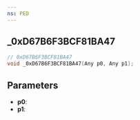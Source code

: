 ```yaml
---
ns: PED
---
```

## _0xD67B6F3BCF81BA47

```c
// 0xD67B6F3BCF81BA47
void _0xD67B6F3BCF81BA47(Any p0, Any p1);
```

## Parameters
* **p0**:
* **p1**:
